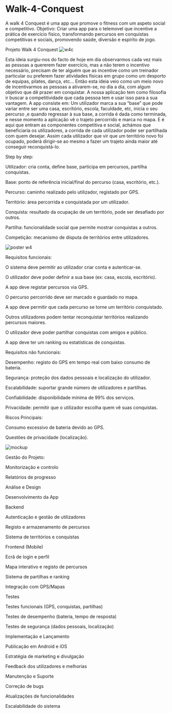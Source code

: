 # Walk-4-Conquest
A walk 4 Conquest é uma app que promove o fitness com um aspeto social e competitivo. 
Objetivo: Criar uma app para o telemovel que incentive a prática de exercício físico, transformando percursos em conquistas competitivas e sociais, promovendo saúde, diversão e espírito de jogo.

Projeto Walk 4 Conquest ![w4c](https://github.com/user-attachments/assets/6c5d64f2-9f57-42f7-be96-1212aec46d42)


Esta ideia surgiu-nos do facto de hoje em dia observarmos cada vez mais as pessoas a quererem fazer exercício, mas a não terem o incentivo necessário, precisam de ter alguém que as incentive como um treinador particular ou preferem fazer atividades físicas em grupo como um desporto de equipas, pilates, dança, etc...
 Então esta ideia veio como um meio novo de incentivarmos as pessoas a ativarem-se, no dia a dia, com algum objetivo que dê prazer em conquistar.
A nossa aplicação tem como filosofia ir buscar a competitividade que cada pessoa tem e usar isso para a sua vantagem. 
A app consiste em:
Um utilizador marca a sua “base” que pode variar entre ser uma casa, escritório, escola, faculdade, etc, inicia o seu percurso ,e quando regressar à sua base, a corrida é dada como terminada, e nesse momento a aplicação vê o trajeto percorrido e marca no mapa.
 E é aqui que entram as componentes competitiva e social, achámos que beneficiaria os utilizadores, a corrida de cada utilizador poder ser partilhada com quem desejar. Assim cada utilizador que vir que um território novo foi ocupado, poderá dirigir-se ao mesmo a fazer um trajeto ainda maior até conseguir reconquistá-lo.



Step by step:

Utilizador: cria conta, define base, participa em percursos, partilha conquistas.

Base: ponto de referência inicial/final do percurso (casa, escritório, etc.).

Percurso: caminho realizado pelo utilizador, registado por GPS.

Território: área percorrida e conquistada por um utilizador.

Conquista: resultado da ocupação de um território, pode ser desafiado por outros.

Partilha: funcionalidade social que permite mostrar conquistas a outros.

Competição: mecanismo de disputa de territórios entre utilizadores.



![poster w4](https://github.com/user-attachments/assets/75ec6759-8aae-4d46-8171-f78f2b9335d6)

Requisitos funcionais: 

O sistema deve permitir ao utilizador criar conta e autenticar-se.

O utilizador deve poder definir a sua base (ex: casa, escola, escritório).

A app deve registar percursos via GPS.

O percurso percorrido deve ser marcado e guardado no mapa.

A app deve permitir que cada percurso se torne um território conquistado.

Outros utilizadores podem tentar reconquistar territórios realizando percursos maiores.

O utilizador deve poder partilhar conquistas com amigos e público.

A app deve ter um ranking ou estatísticas de conquistas.




Requisitos não funcionais:

Desempenho: registo do GPS em tempo real com baixo consumo de bateria.

Segurança: proteção dos dados pessoais e localização do utilizador.

Escalabilidade: suportar grande número de utilizadores e partilhas.

Confiabilidade: disponibilidade mínima de 99% dos serviços.

Privacidade: permitir que o utilizador escolha quem vê suas conquistas.

Riscos Principais:

Consumo excessivo de bateria devido ao GPS.

Questões de privacidade (localização).



![mockup](https://github.com/user-attachments/assets/fea52f55-711a-4f2f-930a-b6db1e79a580)



Gestão do Projeto:

Monitorização e controlo

Relatórios de progresso

Análise e Design

Desenvolvimento da App

Backend

Autenticação e gestão de utilizadores

Registo e armazenamento de percursos

Sistema de territórios e conquistas

Frontend (Mobile)

Ecrã de login e perfil

Mapa interativo e registo de percursos

Sistema de partilhas e ranking

Integração com GPS/Mapas

Testes

Testes funcionais (GPS, conquistas, partilhas)

Testes de desempenho (bateria, tempo de resposta)

Testes de segurança (dados pessoais, localização)

Implementação e Lançamento

Publicação em Android e iOS

Estratégia de marketing e divulgação

Feedback dos utilizadores e melhorias

Manutenção e Suporte

Correção de bugs

Atualizações de funcionalidades

Escalabilidade do sistema



 
